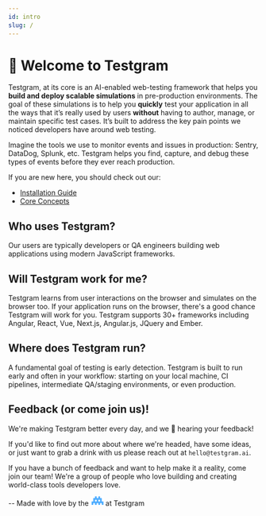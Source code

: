 ```yaml
---
id: intro
slug: /
---
```


# 👋 Welcome to Testgram 

Testgram, at its core is an AI-enabled web-testing framework that helps you **build and deploy scalable simulations** in pre-production environments. 
The goal of these simulations is to help you **quickly** test your application in all the ways that it’s really used by users 
**without** having to author, manage, or maintain specific test cases. 
It’s built to address the key pain points we noticed developers have around web testing. 

Imagine the tools we use to monitor events and issues in production: Sentry, DataDog, Splunk, etc. 
Testgram helps you find, capture, and debug these types of events before they ever reach production.

If you are new here, you should check out our:
* [Installation Guide](getting-started/install)
* [Core Concepts](core/concepts)

## Who uses Testgram?
Our users are typically developers or QA engineers building web applications using modern JavaScript frameworks.

## Will Testgram work for me? 
Testgram learns from user interactions on the browser and simulates on the browser too. 
If your application runs on the browser, there's a good chance Testgram will work for you.
Testgram supports 30+ frameworks including Angular, React, Vue, Next.js, Angular.js, JQuery and Ember. 

## Where does Testgram run?
A fundamental goal of testing is early detection. 
Testgram is built to run early and often in your workflow: starting on your local machine, CI pipelines, 
intermediate QA/staging environments, or even production.

## Feedback (or come join us)!
We're making Testgram better every day, and we 💙 hearing your feedback! 

If you'd like to find out more about where we're headed, have some ideas, or just want to grab a drink with us
please reach out at `hello@testgram.ai`.

If you have a bunch of feedback and want to help make it a reality, come join our team! 
We're a group of people who love building and creating world-class tools developers love.

-- Made with love by the ![](/img/space.svg "Space Dinosaur") at Testgram
